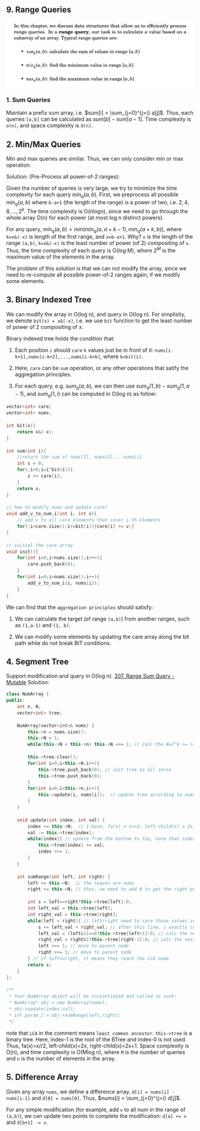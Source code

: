 ## 9. Range Queries

![](../__doc__/9_1.jpg)

### 1. Sum Queries
Maintain a prefix sum array, i.e. $sum[i] = \sum_{j=0}^{j=i} a[j]$. Thus, each queries `[a,b]` can be calculated as $sum[b] - sum[a-1]$. Time complexity is `o(n)`, and space complexity is `O(n)`.

## 2. Min/Max Queries
Min and max queries are similar. Thus, we can only consider min or max operation.

Solution: (Pre-Process all power-of-2 ranges):

Given the number of queries is very large, we try to minimize the time complexity for each query $min_q(a,b)$. First, we preprocess all possible $min_q(a,b)$ where `b-a+1` (the length of the range) is a power of two, i.e. $2, 4, 8, ..., 2^k$. The time complexity is O(nlogn), since we need to go through the whole array O(n) for each power (at most log n distinct powers).

For any query, $min_q(a,b) = min(min_q(a, a+k-1), min_q(a+k, b))$, where `k=x&(-x)` is length of the first range, and `x=b-a+1`. Why? `x` is the length of the range `(a,b)`, `k=x&(-x)` is the least number of power (of 2) compositing of `x`. Thus, the time complexity of each query is O(log M), where $2^M$ is the maximum value of the elements in the array.

The problem of this solution is that we can not modify the array, since we need to re-compute all possible power-of-2 ranges again, if we modify some elements.

## 3. Binary Indexed Tree
We can modify the array in O(log n), and query in O(log n). For simplisity, we denote `bit(x) = x&(-x)`, i.e. we use `bit` function to get the least number of power of 2 compositing of x. 

Binary indexed tree holds the condition that:
1. Each position `i` should `care` `k` values just be in front of it: `nums[i-k+1],nums[i-k+2],...,nums[i-k+k]`, where `k=bit(i)`.

2. Here, `care` can be `sum` operation, or any other operations that satify the aggregation principles.

3. For each query, e.g. $sum_q(a,b)$, we can then use $sum_q(1, b) - sum_q(1,a-1)$, and $sum_q(1, i)$ can be computed in O(log n) as follow:
```c++
vector<int> care;
vector<int> nums;

int bit(x){
    return x&(-x);
}

int sum(int i){
    //return the sum of nums[1], nums[2],...nums[i]
    int s = 0;
    for(;i>0;i=i^bit(i)){
        s += care[i];
    }
    return s;
}

// how to modify nums and update care?
void add_v_to_num_i(int i, int v){
    // add v to all care elements that cover i-th elements
    for(;i<care.size();i+=bit(i)){care[i] += v;}
}

// initial the care array
void init(){
    for(int i=0;i<nums.size();i++>){
        care.push_back(0);
    }
    for(int i=0;i<nums.size();i++){
        add_v_to_num_i(i, nums[i]);
    }
}

```

We can find that the `aggregation principles` should satisfy:

1. We can calculate the target (of range `(a,b)`) from another ranges, such as `(1,a-1)` and `(1, b)`.

2. We can modify some elements by updating the care array along the bit path while do not break BIT conditions.


## 4. Segment Tree
Support modification and query in O(log n).
[307. Range Sum Query - Mutable](https://leetcode.com/problems/range-sum-query-mutable/description/)
Solution:
```c++
class NumArray {
public:
    int n, N;
    vector<int> tree;

    NumArray(vector<int>& nums) {
        this->n = nums.size();
        this->N = 1;
        while(this->N < this->n) this->N <<= 1; // calc the N=2^k >= n

        this->tree.clear();
        for(int i=0;i<this->N;i++){
            this->tree.push_back(0); // init tree as all zeros
            this->tree.push_back(0);
        }
        for(int i=0;i<this->n;i++){
            this->update(i, nums[i]);  // update tree according to nums
        }
    }
    
    void update(int index, int val) {
        index += this->N;  // 1-base, fa(x) = x>>1; left-child(x) = 2x; right-child(x) = 2x+1
        val -= this->tree[index];
        while(index){ // update from the bottom to top, note that index-1 is the root, index-0 is not used.
            this->tree[index] += val;
            index >>= 1;
        }
    }

    int sumRange(int left, int right) {
        left += this->N;  // the leaves are nums
        right += this->N; // thus, we need to add N to get the right position in the BTree.

        int s = left==right?this->tree[left]:0;
        int left_val = this->tree[left];
        int right_val = this->tree[right];
        while(left < right){ // left/right need to care those values in the left-child/right-child of LCA(left, right).
            s += left_val + right_val; // after this line, s exactly cover those values under left-sub-tree and right-sub-tree
            left_val = (left&1)==0?this->tree[left+1]:0; // calc the next potential range answer
            right_val = right&1?this->tree[right-1]:0; // calc the next potential range answer
            left >>= 1; // move to parent node
            right >>= 1; // move to parent node
        } // if left==right, it means they reach the LCA node.
        return s;
    }
};

/**
 * Your NumArray object will be instantiated and called as such:
 * NumArray* obj = new NumArray(nums);
 * obj->update(index,val);
 * int param_2 = obj->sumRange(left,right);
 */
```
note that `LCA` in the comment means `least common ancestor`. `this->tree` is a binary tree. Here, index-1 is the root of the BTree and index-0 is not used. Thus, fa(x)=x//2, left-child(x)=2x, right-child(x)=2x+1. Space complexity is O(n), and time complexity is O(Mlog n), where `M` is the number of queries and `n` is the number of elements in the array.

## 5. Difference Array

Given any array `nums`, we define a difference array, `d[i] = nums[i] - nums[i-1]` and `d[0] = nums[0]`. Thus, $nums[i] = \sum_{j=0}^{j=i} d[j]$. 

For any simple modification (for example, add `v` to all num in the range of `(a,b)`), we can update two points to complete the modification: `d[a] += v` and `d[b+1] -= v`.